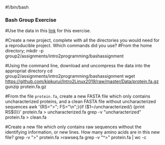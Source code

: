 #!/bin/bash
### Bash Group Exercise

#Use the data in this [link](https://github.com/kipkurui/Intro2Linux2019/raw/master/Data/protein.fa.gz) for this exercise.

#Create a new project, complete with all the directories you would need for a reproducible project. Which commands did you use?
#From the home directory;
mkdir -p group2/assignments/intro2programming/bashassignment

#Using the command line, download and uncompress the data into the appropriat directory
cd group2/assignments/intro2programming/bashassignment
wget https://github.com/kipkurui/Intro2Linux2019/raw/master/Data/protein.fa.gz
gunzip protein.fa.gz

#From the file `protein.fa`, create a new FASTA file which only contains uncharacterized proteins, and a clean FASTA file without uncharacterized sequences
awk '{RS=">"; FS="\n";}{if ($1~/uncharacterized/) {print RS$0}}' protein.fa > uncharacterized.fa
grep -v "uncharacterized" protein.fa > clean.fa

#Create a new file which only contains raw sequences without the identifying information, or new lines. How many amino acids are in this new file?
grep -v ">" protein.fa >rawseq.fa
grep -v "^>" protein.fa | wc -c


